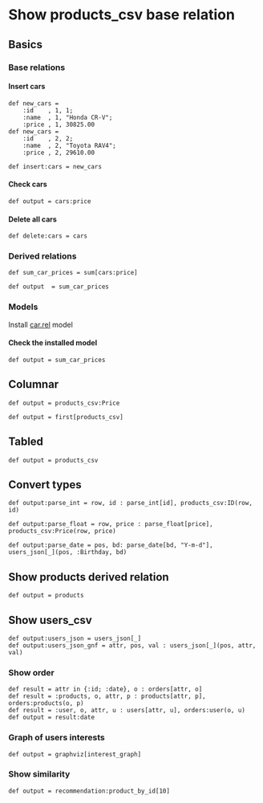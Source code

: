 # Show products_csv base relation

## Basics

### Base relations

#### Insert cars

```rel
def new_cars = 
    :id    , 1, 1;
    :name  , 1, "Honda CR-V";
    :price , 1, 30825.00
def new_cars = 
    :id    , 2, 2;
    :name  , 2, "Toyota RAV4";
    :price , 2, 29610.00

def insert:cars = new_cars
```

#### Check cars

```rel
def output = cars:price
```

#### Delete all cars

```rel
def delete:cars = cars
````

### Derived relations

```rel
def sum_car_prices = sum[cars:price]

def output  = sum_car_prices
```

### Models

Install [car.rel](../model/basics/car.rel) model

#### Check the installed model

```rel
def output = sum_car_prices
```

## Columnar

```rel
def output = products_csv:Price

def output = first[products_csv]
```

## Tabled

```rel
def output = products_csv
```

## Convert types

```rel
def output:parse_int = row, id : parse_int[id], products_csv:ID(row, id)

def output:parse_float = row, price : parse_float[price], products_csv:Price(row, price)

def output:parse_date = pos, bd: parse_date[bd, "Y-m-d"], users_json[_](pos, :Birthday, bd)
```

## Show products derived relation

```rel
def output = products
```

## Show users_csv

```rel
def output:users_json = users_json[_]
def output:users_json_gnf = attr, pos, val : users_json[_](pos, attr, val)
```

### Show order

```rel
def result = attr in {:id; :date}, o : orders[attr, o]
def result = :products, o, attr, p : products[attr, p], orders:products(o, p)
def result = :user, o, attr, u : users[attr, u], orders:user(o, u)
def output = result:date
```

### Graph of users interests

```rel
def output = graphviz[interest_graph]
```

### Show similarity

```rel
def output = recommendation:product_by_id[10]
```
